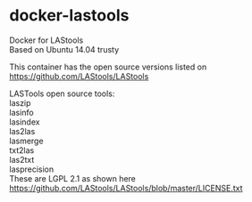 # docker-lastools
Docker for LAStools  
Based on Ubuntu 14.04 trusty  

This container has the open source versions listed on https://github.com/LAStools/LAStools  

LASTools open source tools:  
laszip  
lasinfo  
lasindex  
las2las  
lasmerge  
txt2las  
las2txt  
lasprecision  
These are LGPL 2.1 as shown here https://github.com/LAStools/LAStools/blob/master/LICENSE.txt
